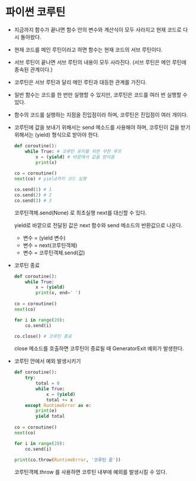 # 파이썬 코루틴

- 지금까지 함수가 끝나면 함수 안의 변수와 계산식이 모두 사라지고 현재 코드로 다시 돌아왔다.

- 현재 코드를 메인 루틴이라고 하면 함수는 현재 코드의 서브 루틴이다.

- 서브 루틴이 끝나면 서브 루틴의 내용이 모두 사라진다. (서브 루틴은 메인 루틴에 종속된 관계이다.)

- 코루틴은 서브 루틴과 달리 메인 루틴과 대등한 관계를 가진다.

- 일반 함수는 코드를 한 번만 실행할 수 있지만, 코루틴은 코드를 여러 번 실행할 수 있다.

- 함수의 코드를 실행하는 지점을 진입점이라 하며, 코루틴은 진입점이 여러 개이다.

- 코루틴에 값을 보내기 위해서는 send 메소드를 사용해야 하며, 코루틴이 값을 받기 위해서는 (yield) 형식으로 받아야 한다.

  ~~~python
  def coroutine():
      while True: # 코루틴 유지를 위한 무한 루프
          x = (yield) # 바깥에서 값을 받아옴
          print(x)
          
  co = coroutine()
  next(co) # yield까지 코드 실행
  
  co.send(1) # 1
  co.send(2) # 2
  co.send(3) # 3
  ~~~

  코루틴객체.send(None) 로 최초실행 next를 대신할 수 있다.
  
  yield로 바깥으로 전달된 값은 next 함수와 send 메소드의 반환값으로 나온다.
  
  - 변수 = (yield 변수)
  - 변수 = next(코루틴객체)
  - 변수 = 코루틴객체.send(값)
  
- 코루틴 종료

  ~~~python
  def coroutine():
      while True:
          x = (yield)
          print(x, end=' ')
          
  co = coroutine()
  next(co)
  
  for i in range(20):
      co.send(i)
      
  co.close() # 코루틴 종료
  ~~~

  close 메소드를 호출하면 코루틴이 종료될 때 GeneratorExit 예외가 발생한다.

- 코루틴 안에서 예외 발생시키기

  ~~~python
  def coroutine():
      try:
          total = 0
          while True:
              x = (yield)
              total += x
      except RuntimeError as e:
          print(e)
          yield total
          
  co = coroutine()
  next(co)
  
  for i in range(20):
      co.send(i)
      
  print(co.throw(RuntimeError, '코루틴 끝'))
  ~~~

  코루틴객체.throw 를 사용하면 코루틴 내부에 예외를 발생시킬 수 있다.